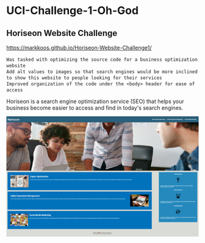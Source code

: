 # UCI-Challenge-1-Oh-God

## Horiseon Website Challenge

https://markkoos.github.io/Horiseon-Website-Challenge1/

```
Was tasked with optimizing the source code for a business optimization website
Add alt values to images so that search engines would be more inclined to show this website to people looking for their services
Improved organization of the code under the <body> header for ease of access
```

Horiseon is a search engine optimization service (SEO) that helps your business become easier to access and find in today's search engines. 

![Alt text](assets/pictures/screenshot.png)